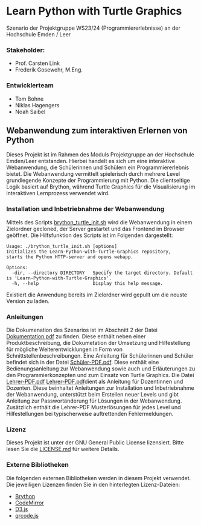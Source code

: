 # Learn Python with Turtle Graphics
Szenario der Projektgruppe WS23/24 (Programmiererlebnisse) an der Hochschule Emden / Leer

### Stakeholder: 
- Prof. Carsten Link
- Frederik Gosewehr, M.Eng.
### Entwicklerteam
- Tom Bohne
- Niklas Hagengers
- Noah Saibel


## Webanwendung zum interaktiven Erlernen von Python
Dieses Projekt ist im Rahmen des Moduls Projektgruppe an der Hochschule Emden/Leer entstanden.
Hierbei handelt es sich um eine interaktive Webanwendung, die Schülerinnen und Schülern ein Programmiererlebnis bietet. Die Webanwendung vermittelt spielerisch durch mehrere Level grundlegende Konzepte der Programmierung mit Python.
Die clientseitige Logik basiert auf Brython, während Turtle Graphics für die Visualisierung im interaktiven Lernprozess verwendet wird.

### Installation und Inbetriebnahme der Webanwendung
Mittels des Scripts [brython_turtle_init.sh](./scripts/brython_turtle_init.sh) wird die Webanwendung in einem Zielordner gecloned, der Server gestartet und das Frontend im Browser geöffnet. Die Hilfsfunktion des Scripts ist im Folgenden dargestellt:
```
Usage: ./brython_turtle_init.sh [options]
Initializes the Learn-Python-with-Turtle-Graphics repository, 
starts the Python HTTP-server and opens webapp.

Options:
  -dir, --directory DIRECTORY   Specify the target directory. Default is 'Learn-Python-with-Turtle-Graphics'.
  -h, --help                    Display this help message.
```
Existiert die Anwendung bereits im Zielordner wird gepullt um die neuste Version zu laden.

### Anleitungen
Die Dokumenation des Szenarios ist im Abschnitt 2 der Datei [Dokumentation.pdf](./documentation/Dokumentation.pdf) zu finden. Diese enthält neben einer Produktbeschreibung, die Dokumetation der Umsetzung und Hilfestellung für mögliche Weiterentwicklungen in Form von Schnittstellenbeschreibungen. Eine Anleitung für Schülerinnen und Schüler befindet sich in der Datei [Schüler-PDF.pdf](./documentation/Schüler-PDF.pdf). Diese enthält eine Bedienungsanleitung zur Webanwendung sowie auch  und Erläuterungen zu den Programmierkonzepten und zum Einsatz von Turtle Graphics. Die Datei [Lehrer-PDF.pdf](./documentation/Lehrer-PDF.pdf) [Lehrer-PDF.pdf](./documentation/a.txt)dient als Anleitung für Dozentinnen und Dozenten. Diese beinhaltet Anleitungen zur Installation und Inbetriebnahme der Webanwendung, unterstützt beim Erstellen neuer Levels und gibt Anleitung zur Passwortänderung für Lösungen in der Webanwendung. Zusätzlich enthält die Lehrer-PDF Musterlösungen für jedes Level und Hilfestellungen bei typischerweise auftrettenden Fehlermeldungen.

### Lizenz
Dieses Projekt ist unter der GNU General Public License lizensiert. Bitte lesen Sie die [LICENSE.md](./LICENSE.md) für weitere Details.

### Externe Bibliotheken
Die folgenden externen Bibliotheken werden in diesem Projekt verwendet. Die jeweiligen Lizenzen finden Sie in den hinterlegten Lizenz-Dateien:

- [Brython](./lib/brython/LICENSE)
- [CodeMirror](./lib/codemirror/LICENSE)
- [D3.js](./lib/d3/LICENSE)
- [qrcode.js](./lib/qrcode/LICENSE)
